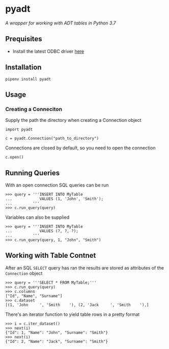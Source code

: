 # pyadt

*A wrapper for working with ADT tables in Python 3.7*

## Prequisites

 - Install the latest ODBC driver [here](http://devzone.advantagedatabase.com/dz/content.aspx?key=20)

## Installation

```
pipenv install pyadt
```

## Usage

### Creating a Conneciton

Supply the path the directory when creating a Connection object
```
import pyadt

c = pyadt.Connection("path_to_directory")
```
Connections are closed by default, so you need to open the connection
```
c.open()
```

## Running Queries

With an open connection SQL queries can be run
```
>>> query = '''INSERT INTO MyTable
...            VALUES (1, 'John', 'Smith');
...         '''
>>> c.run_query(query)
```

Variables can also be supplied
```
>>> query = '''INSERT INTO MyTable
...            VALUES (?, ?, ?);
...         '''
>>> c.run_query(query, 1, "John", "Smith")
```

## Working with Table Contnet

After an SQL `SELECT` query has ran the results are stored as attributes
of the `Connection` object
```
>>> query = '''SELECT * FROM MyTable;'''
>>> c.run_query(query)
>>> c.columns
["Id", "Name", "Surname"]
>>> c.dataset
[(1, 'John     ', 'Smith    '), (2, 'Jack     ', 'Smith    '),]
```

There's an iterator function to yield table rows in a pretty format
```
>>> i = c.iter_dataset()
>>> next(i)
{"Id": 1, "Name": "John", "Surname": "Smith"}
>>> next(i)
{"Id": 2, "Name": "Jack", "Surname": "Smith"}
```
